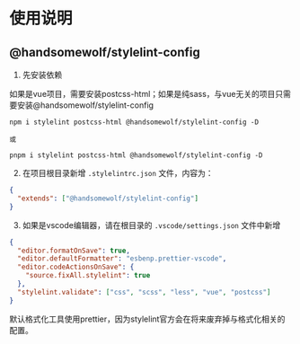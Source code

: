 # 使用说明

## @handsomewolf/stylelint-config

1. 先安装依赖

如果是vue项目，需要安装postcss-html；如果是纯sass，与vue无关的项目只需要安装@handsomewolf/stylelint-config

```base
npm i stylelint postcss-html @handsomewolf/stylelint-config -D

或

pnpm i stylelint postcss-html @handsomewolf/stylelint-config -D
```

2. 在项目根目录新增 `.stylelintrc.json` 文件，内容为：

```json
{
  "extends": ["@handsomewolf/stylelint-config"]
}
```

3. 如果是vscode编辑器，请在根目录的 `.vscode/settings.json` 文件中新增

```json
{
  "editor.formatOnSave": true,
  "editor.defaultFormatter": "esbenp.prettier-vscode",
  "editor.codeActionsOnSave": {
    "source.fixAll.stylelint": true
  },
  "stylelint.validate": ["css", "scss", "less", "vue", "postcss"]
}
```

默认格式化工具使用prettier，因为stylelint官方会在将来废弃掉与格式化相关的配置。
